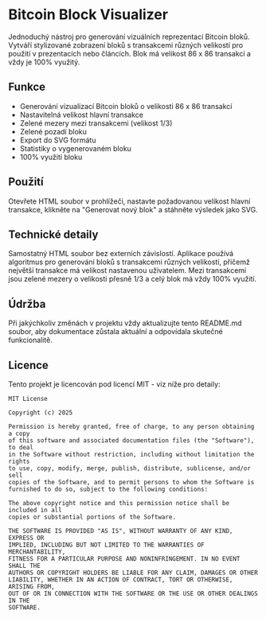 # Bitcoin Block Visualizer

Jednoduchý nástroj pro generování vizuálních reprezentací Bitcoin bloků. Vytváří stylizované zobrazení bloků s transakcemi různých velikostí pro použití v prezentacích nebo článcích. Blok má velikost 86 x 86 transakcí a vždy je 100% využitý.

## Funkce

- Generování vizualizací Bitcoin bloků o velikosti 86 x 86 transakcí
- Nastavitelná velikost hlavní transakce
- Zelené mezery mezi transakcemi (velikost 1/3)
- Zelené pozadí bloku
- Export do SVG formátu
- Statistiky o vygenerovaném bloku
- 100% využití bloku

## Použití

Otevřete HTML soubor v prohlížeči, nastavte požadovanou velikost hlavní transakce, klikněte na "Generovat nový blok" a stáhněte výsledek jako SVG.

## Technické detaily

Samostatný HTML soubor bez externích závislostí. Aplikace používá algoritmus pro generování bloků s transakcemi různých velikostí, přičemž největší transakce má velikost nastavenou uživatelem. Mezi transakcemi jsou zelené mezery o velikosti přesně 1/3 a celý blok má vždy 100% využití.

## Údržba

Při jakýchkoliv změnách v projektu vždy aktualizujte tento README.md soubor, aby dokumentace zůstala aktuální a odpovídala skutečné funkcionalitě.

## Licence

Tento projekt je licencován pod licencí MIT - viz níže pro detaily:

```
MIT License

Copyright (c) 2025

Permission is hereby granted, free of charge, to any person obtaining a copy
of this software and associated documentation files (the "Software"), to deal
in the Software without restriction, including without limitation the rights
to use, copy, modify, merge, publish, distribute, sublicense, and/or sell
copies of the Software, and to permit persons to whom the Software is
furnished to do so, subject to the following conditions:

The above copyright notice and this permission notice shall be included in all
copies or substantial portions of the Software.

THE SOFTWARE IS PROVIDED "AS IS", WITHOUT WARRANTY OF ANY KIND, EXPRESS OR
IMPLIED, INCLUDING BUT NOT LIMITED TO THE WARRANTIES OF MERCHANTABILITY,
FITNESS FOR A PARTICULAR PURPOSE AND NONINFRINGEMENT. IN NO EVENT SHALL THE
AUTHORS OR COPYRIGHT HOLDERS BE LIABLE FOR ANY CLAIM, DAMAGES OR OTHER
LIABILITY, WHETHER IN AN ACTION OF CONTRACT, TORT OR OTHERWISE, ARISING FROM,
OUT OF OR IN CONNECTION WITH THE SOFTWARE OR THE USE OR OTHER DEALINGS IN THE
SOFTWARE.
```
